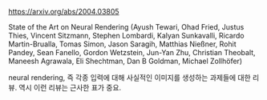 https://arxiv.org/abs/2004.03805

State of the Art on Neural Rendering (Ayush Tewari, Ohad Fried, Justus Thies, Vincent Sitzmann, Stephen Lombardi, Kalyan Sunkavalli, Ricardo Martin-Brualla, Tomas Simon, Jason Saragih, Matthias Nießner, Rohit Pandey, Sean Fanello, Gordon Wetzstein, Jun-Yan Zhu, Christian Theobalt, Maneesh Agrawala, Eli Shechtman, Dan B Goldman, Michael Zollhöfer)

neural rendering, 즉 각종 입력에 대해 사실적인 이미지를 생성하는 과제들에 대한 리뷰. 역시 이런 리뷰는 근사한 표가 중요.